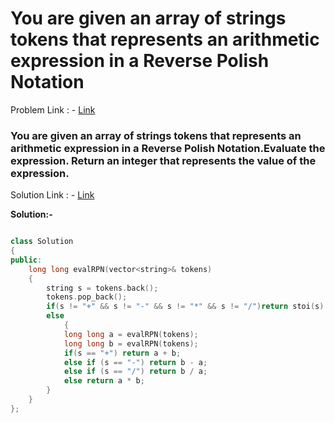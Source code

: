 # You are given an array of strings tokens that represents an arithmetic expression in a Reverse Polish Notation 

Problem Link : - [Link](https://leetcode.com/problems/evaluate-reverse-polish-notation/)

<h3>
You are given an array of strings tokens that represents an arithmetic expression in a Reverse Polish Notation.Evaluate the expression. Return an integer that represents the value of the expression.
</h3>

Solution Link : - [Link](https://leetcode.com/problems/evaluate-reverse-polish-notation/submissions/869874042/)

**Solution:-**
```C++

class Solution
{
public:
    long long evalRPN(vector<string>& tokens) 
    {
        string s = tokens.back();
        tokens.pop_back();
        if(s != "+" && s != "-" && s != "*" && s != "/")return stoi(s);
        else 
            {
            long long a = evalRPN(tokens);
            long long b = evalRPN(tokens);
            if(s == "+") return a + b;
            else if (s == "-") return b - a;
            else if (s == "/") return b / a;
            else return a * b;
        }
    }
};

```
